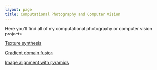 ```yaml
---
layout: page
title: Computational Photography and Computer Vision
---
```


Here you'll find all of my computational photography or computer vision projects.

[Texture synthesis](../computational-photography/texture-synthesis)

[Gradient domain fusion](../computational-photography/gradient-domain-fusion)

[Image alignment with pyramids](../computational-photography/image-alignment)
